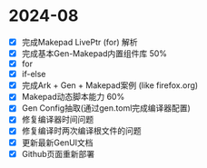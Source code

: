 # 2024-08

- [x] 完成Makepad LivePtr (for) 解析 
- [x] 完成基本Gen-Makepad内置组件库 50%
- [x] for 
- [x] if-else
- [x] 完成Ark + Gen + Makepad案例 (like firefox.org)
- [x] Makepad动态脚本能力 60%
- [x] Gen Config抽取(通过gen.toml完成编译器配置)
- [x] 修复编译器时间问题
- [x] 修复编译时两次编译根文件的问题
- [x] 更新最新GenUI文档 
- [x] Github页面重新部署